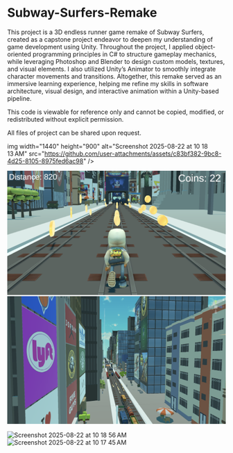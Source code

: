 # Subway-Surfers-Remake
This project is a 3D endless runner game remake of Subway Surfers, created as a capstone project endeavor to deepen my understanding of game development using Unity. Throughout the project, I applied object-oriented programming principles in C# to structure gameplay mechanics, while leveraging Photoshop and Blender to design custom models, textures, and visual elements. I also utilized Unity’s Animator to smoothly integrate character movements and transitions. Altogether, this remake served as an immersive learning experience, helping me refine my skills in software architecture, visual design, and interactive animation within a Unity-based pipeline.

This code is viewable for reference only and cannot be copied, modified, or redistributed without explicit permission.

All files of project can be shared upon request. 


img width="1440" height="900" alt="Screenshot 2025-08-22 at 10 18 13 AM" src="https://github.com/user-attachments/assets/c83bf382-9bc8-4d25-8105-8975fed6ac98" />



![in game display](ingamedisplay.png)
![city display](citydisplay.png)

<img width="1440" height="900" alt="Screenshot 2025-08-22 at 10 18 56 AM" src="https://github.com/user-attachments/assets/40342d2e-0b1e-4d82-8245-0b1e0eff7dfb" />

<img width="2880" height="1800" alt="Screenshot 2025-08-22 at 10 17 45 AM" src="https://github.com/user-attachments/assets/63ffd59b-0755-4c03-9382-8772a41d77e6" />
